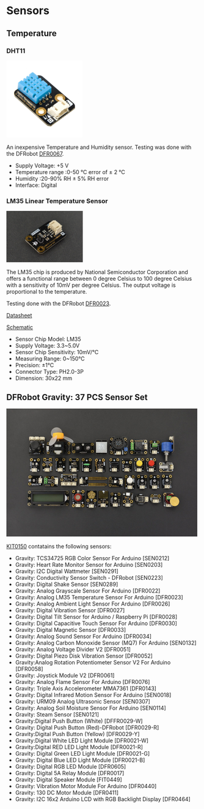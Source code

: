 # Sensors

## Temperature

### DHT11

<img src="../Documentation/Sensors/Temperature/DHT11/Temperature_and_Humidity_Sensor.jpg" alt="DHT11" width="200"/>

An inexpensive Temperature and Humidity sensor.  Testing was done with the DFRobot [DFR0067](https://wiki.dfrobot.com/DHT11_Temperature_and_Humidity_Sensor__SKU__DFR0067_).


* Supply Voltage: +5 V
* Temperature range :0-50 °C error of ± 2 °C
* Humidity :20-90% RH ± 5% RH error
* Interface: Digital

### LM35 Linear Temperature Sensor

<img src="../Documentation/Sensors/Temperature/LM35/DFR0023.jpg" alt="DHT11" width="200"/>

The LM35 chip is produced by National Semiconductor Corporation and offers a functional range between 0 degree Celsius to 100 degree Celsius with a sensitivity of 10mV per degree Celsius. The output voltage is proportional to the temperature.

Testing done with the DFRobot [DFR0023](https://wiki.dfrobot.com/DFRobot_LM35_Linear_Temperature_Sensor__SKU_DFR0023_).

[Datasheet](../Documentation/Sensors/Temperature/LM35/DFR0023_Datasheet.pdf)

[Schematic](../Documentation/Sensors/Temperature/LM35/LM35%20Schematic.pdf)

* Sensor Chip Model: LM35
* Supply Voltage: 3.3~5.0V
* Sensor Chip Sensitivity: 10mV/℃
* Measuring Range: 0~150℃
* Precision: ±1℃
* Connector Type: PH2.0-3P
* Dimension: 30x22 mm


## DFRobot Gravity: 37 PCS Sensor Set

<img src="../Documentation/kit0150/KIT0150-family.jpg" alt="KIT0150" width="500"/>

[KIT0150](https://www.dfrobot.com/product-1912.html) contatains the following sensors:

* Gravity: TCS34725 RGB Color Sensor For Arduino  [SEN0212]
* Gravity: Heart Rate Monitor Sensor for Arduino    [SEN0203]
* Gravity: I2C Digital Wattmeter  [SEN0291]
* Gravity: Conductivity Sensor Switch - DFRobot  [SEN0223]
* Gravity: Digital Shake Sensor  [SEN0289]
* Gravity: Analog Grayscale Sensor For Arduino  [DFR0022]
* Gravity: Analog LM35 Temperature Sensor For Arduino  [DFR0023]
* Gravity: Analog Ambient Light Sensor For Arduino  [DFR0026]
* Gravity: Digital Vibration Sensor  [DFR0027]
* Gravity: Digital Tilt Sensor for Arduino / Raspberry Pi  [DFR0028]
* Gravity: Digital Capacitive Touch Sensor For Arduino  [DFR0030]
* Gravity: Digital Magnetic Sensor   [DFR0033]
* Gravity: Analog Sound Sensor For Arduino  [DFR0034]
* Gravity: Analog Carbon Monoxide Sensor (MQ7) For Arduino  [SEN0132]
* Gravity: Analog Voltage Divider V2  [DFR0051]
* Gravity: Digital Piezo Disk Vibration Sensor  [DFR0052]
* Gravity:Analog Rotation Potentiometer Sensor V2 For Arduino  [DFR0058]
* Gravity: Joystick Module V2  [DFR0061]
* Gravity: Analog Flame Sensor For Arduino  [DFR0076]
* Gravity: Triple Axis Accelerometer MMA7361  [DFR0143]
* Gravity: Digital Infrared Motion Sensor For Arduino  [SEN0018]
* Gravity: URM09 Analog Ultrasonic Sensor  [SEN0307]
* Gravity: Analog Soil Moisture Sensor For Arduino  [SEN0114]
* Gravity: Steam Sensor   [SEN0121]
* Gravity:Digital Push Button (White)  [DFFR0029-W]
* Gravity: Digital Push Button (Red)-DFRobot  [DFR0029-R]
* Gravity:Digital Push Button (Yellow)  [DFR0029-Y]
* Gravity:Digital White LED Light Module  [DFR0021-W]
* Gravity:Digital RED LED Light Module   [DFR0021-R]
* Gravity: Digital Green LED Light Module  [DFR0021-G]
* Gravity: Digital Blue LED Light Module   [DFR0021-B]
* Gravity: Digital RGB LED Module    [DFR0605]
* Gravity: Digital 5A Relay Module   [DFR0017]
* Gravity: Digital Speaker Module   [FIT0449]
* Gravity: Vibration Motor Module For Arduino  [DFR0440]
* Gravity: 130 DC Motor Module  [DFR0411]
* Gravity: I2C 16x2 Arduino LCD with RGB Backlight Display  [DFR0464]
